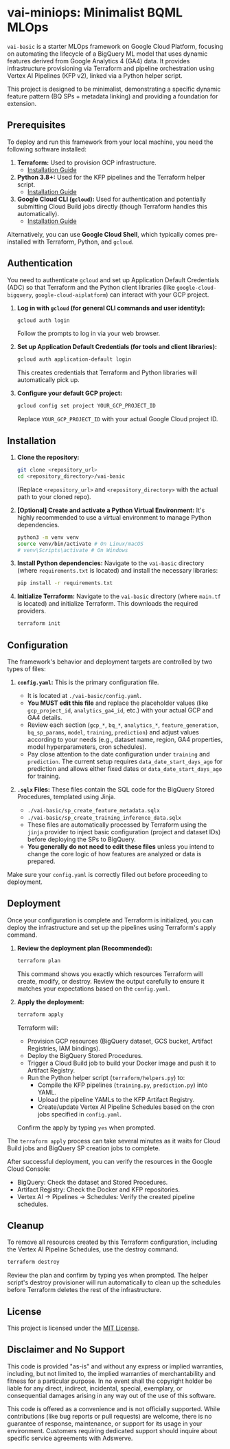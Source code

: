 # vai-miniops: Minimalist BQML MLOps

`vai-basic` is a starter MLOps framework on Google Cloud Platform, focusing on automating the lifecycle of a BigQuery ML model that uses dynamic features derived from Google Analytics 4 (GA4) data. It provides infrastructure provisioning via Terraform and pipeline orchestration using Vertex AI Pipelines (KFP v2), linked via a Python helper script.

This project is designed to be minimalist, demonstrating a specific dynamic feature pattern (BQ SPs + metadata linking) and providing a foundation for extension.

## Prerequisites

To deploy and run this framework from your local machine, you need the following software installed:

1.  **Terraform:** Used to provision GCP infrastructure.
    *   [Installation Guide](https://developer.hashicorp.com/terraform/tutorials/aws-get-started/install-cli)
2.  **Python 3.8+:** Used for the KFP pipelines and the Terraform helper script.
    *   [Installation Guide](https://www.python.org/downloads/)
3.  **Google Cloud CLI (`gcloud`):** Used for authentication and potentially submitting Cloud Build jobs directly (though Terraform handles this automatically).
    *   [Installation Guide](https://cloud.google.com/sdk/docs/install)

Alternatively, you can use **Google Cloud Shell**, which typically comes pre-installed with Terraform, Python, and `gcloud`.

## Authentication

You need to authenticate `gcloud` and set up Application Default Credentials (ADC) so that Terraform and the Python client libraries (like `google-cloud-bigquery`, `google-cloud-aiplatform`) can interact with your GCP project.

1.  **Log in with `gcloud` (for general CLI commands and user identity):**
    ```bash
    gcloud auth login
    ```
    Follow the prompts to log in via your web browser.

2.  **Set up Application Default Credentials (for tools and client libraries):**
    ```bash
    gcloud auth application-default login
    ```
    This creates credentials that Terraform and Python libraries will automatically pick up.

3.  **Configure your default GCP project:**
    ```bash
    gcloud config set project YOUR_GCP_PROJECT_ID
    ```
    Replace `YOUR_GCP_PROJECT_ID` with your actual Google Cloud project ID.

## Installation

1.  **Clone the repository:**
    ```bash
    git clone <repository_url>
    cd <repository_directory>/vai-basic
    ```
    (Replace `<repository_url>` and `<repository_directory>` with the actual path to your cloned repo).

2.  **[Optional] Create and activate a Python Virtual Environment:**
    It's highly recommended to use a virtual environment to manage Python dependencies.
    ```bash
    python3 -m venv venv
    source venv/bin/activate # On Linux/macOS
    # venv\Scripts\activate # On Windows
    ```

3.  **Install Python dependencies:**
    Navigate to the `vai-basic` directory (where `requirements.txt` is located) and install the necessary libraries:
    ```bash
    pip install -r requirements.txt
    ```

4.  **Initialize Terraform:**
    Navigate to the `vai-basic` directory (where `main.tf` is located) and initialize Terraform. This downloads the required providers.
    ```bash
    terraform init
    ```

## Configuration

The framework's behavior and deployment targets are controlled by two types of files:

1.  **`config.yaml`:** This is the primary configuration file.
    *   It is located at `./vai-basic/config.yaml`.
    *   **You MUST edit this file** and replace the placeholder values (like `gcp_project_id`, `analytics_ga4_id`, etc.) with your actual GCP and GA4 details.
    *   Review each section (`gcp_*`, `bq_*`, `analytics_*`, `feature_generation`, `bq_sp_params`, `model`, `training`, `prediction`) and adjust values according to your needs (e.g., dataset name, region, GA4 properties, model hyperparameters, cron schedules).
    *   Pay close attention to the date configuration under `training` and `prediction`. The current setup requires `data_date_start_days_ago` for prediction and allows either fixed dates or `data_date_start_days_ago` for training.

2.  **`.sqlx` Files:** These files contain the SQL code for the BigQuery Stored Procedures, templated using Jinja.
    *   `./vai-basic/sp_create_feature_metadata.sqlx`
    *   `./vai-basic/sp_create_training_inference_data.sqlx`
    *   These files are automatically processed by Terraform using the `jinja` provider to inject basic configuration (project and dataset IDs) before deploying the SPs to BigQuery.
    *   **You generally do not need to edit these files** unless you intend to change the core logic of how features are analyzed or data is prepared.

Make sure your `config.yaml` is correctly filled out before proceeding to deployment.

## Deployment

Once your configuration is complete and Terraform is initialized, you can deploy the infrastructure and set up the pipelines using Terraform's apply command.

1.  **Review the deployment plan (Recommended):**
    ```bash
    terraform plan
    ```
    This command shows you exactly which resources Terraform will create, modify, or destroy. Review the output carefully to ensure it matches your expectations based on the `config.yaml`.

2.  **Apply the deployment:**
    ```bash
    terraform apply
    ```
    Terraform will:
    *   Provision GCP resources (BigQuery dataset, GCS bucket, Artifact Registries, IAM bindings).
    *   Deploy the BigQuery Stored Procedures.
    *   Trigger a Cloud Build job to build your Docker image and push it to Artifact Registry.
    *   Run the Python helper script (`terraform/helpers.py`) to:
        *   Compile the KFP pipelines (`training.py`, `prediction.py`) into YAML.
        *   Upload the pipeline YAMLs to the KFP Artifact Registry.
        *   Create/update Vertex AI Pipeline Schedules based on the cron jobs specified in `config.yaml`.

    Confirm the apply by typing `yes` when prompted.

The `terraform apply` process can take several minutes as it waits for Cloud Build jobs and BigQuery SP creation jobs to complete.

After successful deployment, you can verify the resources in the Google Cloud Console:
*   BigQuery: Check the dataset and Stored Procedures.
*   Artifact Registry: Check the Docker and KFP repositories.
*   Vertex AI -> Pipelines -> Schedules: Verify the created pipeline schedules.

## Cleanup

To remove all resources created by this Terraform configuration, including the Vertex AI Pipeline Schedules, use the destroy command.

```bash
terraform destroy
```
Review the plan and confirm by typing yes when prompted. The helper script's destroy provisioner will run automatically to clean up the schedules before Terraform deletes the rest of the infrastructure.  

## License

This project is licensed under the [MIT License](LICENSE).

## Disclaimer and No Support

This code is provided "as-is" and without any express or implied warranties, including, but not limited to, the implied warranties of merchantability and fitness for a particular purpose. In no event shall the copyright holder be liable for any direct, indirect, incidental, special, exemplary, or consequential damages arising in any way out of the use of this software.

This code is offered as a convenience and is not officially supported. While contributions (like bug reports or pull requests) are welcome, there is no guarantee of response, maintenance, or support for its usage in your environment. Customers requiring dedicated support should inquire about specific service agreements with Adswerve.